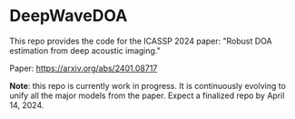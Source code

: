 # DeepWaveDOA
This repo provides the code for the ICASSP 2024 paper: "Robust DOA estimation from deep acoustic imaging."

Paper: https://arxiv.org/abs/2401.08717

**Note**: this repo is currently work in progress. It is continuously evolving to unify all the major models from the paper. Expect a finalized repo by April 14, 2024. 
